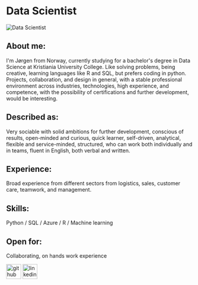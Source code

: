 # Data Scientist
![Data Scientist](https://miro.medium.com/max/870/1*14v1pUZwr516557dpS-oYw.jpeg)

## About me:
I'm Jørgen from Norway, currently studying for a bachelor's degree in Data Science at Kristiania University College. Like solving problems, being creative, learning languages like R and SQL, but prefers coding in python. Projects, collaboration, and design in general, with a stable professional environment across industries, technologies, high experience, and competence, with the possibility of certifications and further development, would be interesting.

## Described as:
Very sociable with solid ambitions for further development, conscious of results, open-minded and curious, quick learner, self-driven, analytical, flexible and service-minded, structured, who can work both individually and in teams, fluent in English, both verbal and written.

## Experience:
Broad experience from different sectors from logistics, sales, customer care, teamwork, and management.

## Skills:
Python / SQL / Azure / R / Machine learning

## Open for:
Collaborating, on hands work experience

[<img src='https://cdn.jsdelivr.net/npm/simple-icons@3.0.1/icons/github.svg' alt='github' height='40'>](https://github.com/Kozter)  [<img src='https://cdn.jsdelivr.net/npm/simple-icons@3.0.1/icons/linkedin.svg' alt='linkedin' height='40'>](linkedin.com/in/jørgen-andré-koster-0b3760190)  

